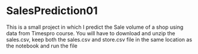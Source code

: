 # SalesPrediction01
This is a small project in which I predict the Sale volume of a shop using data from Timespro course. You will have to download and unzip the sales.csv, keep both the sales.csv and store.csv file in the same location as the notebook and run the file

